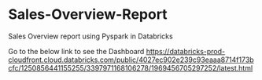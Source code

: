 # Sales-Overview-Report
Sales Overview report using Pyspark in Databricks

Go to the below link to see the Dashboard
https://databricks-prod-cloudfront.cloud.databricks.com/public/4027ec902e239c93eaaa8714f173bcfc/1250856441155255/3397971168106278/1969456705297252/latest.html
